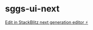 # sggs-ui-next

[Edit in StackBlitz next generation editor ⚡️](https://stackblitz.com/~/github.com/bikram9-9/sggs-ui-next)
